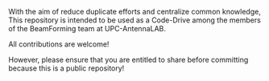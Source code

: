 With the aim of reduce duplicate efforts and centralize common knowledge,
This repository is intended to be used as a Code-Drive among the members of the BeamForming team at UPC-AntennaLAB.

All contributions are welcome! 

However, please ensure that you are entitled to share before committing because this is a public repository!
